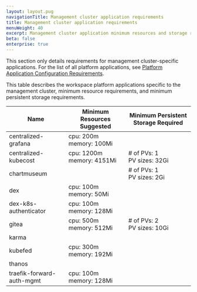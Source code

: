 ```yaml
---
layout: layout.pug
navigationTitle: Management cluster application requirements
title: Management cluster application requirements
menuWeight: 40
excerpt: Management cluster application minimum resources and storage requirements
beta: false
enterprise: true
---
```

This section only details requirements for management cluster-specific applications. For the list of all platform applications, see [Platform Application Configuration Requirements](../../workspaces/applications/platform-applications/platform-application-requirements/).

This table describes the workspace platform applications specific to the management cluster, minimum resource requirements, and minimum persistent storage requirements.

| Name                      | Minimum Resources Suggested    | Minimum Persistent Storage Required |
| ------------------------- | ------------------------------ | ----------------------------------- |
| centralized-grafana       | cpu: 200m<br />memory: 100Mi   |                                     |
| centralized-kubecost      | cpu: 1200m<br />memory: 4151Mi | # of PVs: 1<br />PV sizes: 32Gi     |
| chartmuseum               |                                | # of PVs: 1<br />PV sizes: 2Gi      |
| dex                       | cpu: 100m<br />memory: 50Mi    |                                     |
| dex-k8s-authenticator     | cpu: 100m<br />memory: 128Mi   |                                     |
| gitea                     | cpu: 500m<br />memory: 512Mi   | # of PVs: 2<br />PV sizes: 10Gi     |
| karma                     |                                |                                     |
| kubefed                   | cpu: 300m<br />memory: 192Mi   |                                     |
| thanos                    |                                |                                     |
| traefik-forward-auth-mgmt | cpu: 100m<br />memory: 128Mi   |                                     |
